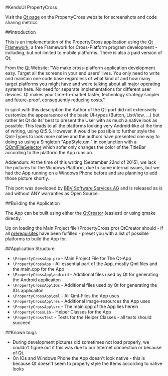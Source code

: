 #KendoUI PropertyCross

Visit the [Qt page](http://propertycross.com/qt/) on the PropertyCross website for screenshots and code sharing metrics.

##Introduction

This is an implementation of the PropertyCross application using the [Qt Framework](http://www.qt.io/), a free Framework for Cross-Platform program development - including, but not limited to mobile platforms.
There is also a paid version of Qt.

From the [Qt](http://www.qt.io/) Website: "We make cross-platform application development easy. Target all the screens in your end users’ lives. You only need to write and maintain one code base regardless of what kind of and how many target platforms you might have and we’re talking about all major operating systems here. No need for separate implementations for different user devices. Qt makes your time-to-market faster, technology strategy simpler and future-proof, consequently reducing
costs."

In spirit with this description the Author of the Qt-port did not extensively customize the appearaence of the basic UI-types (Button, ListView, ...) but rather let Qt do its' best to present the User with as much a native look as possible. 
This leads to all the platforms looking very Android-like at the time of writing, using Qt5.5.
However, it would be possible to further style the Qml-Types to look more native and the authors have presented one way to doing so using a Singleton "AppStyle.qml" in conjunction with a [QQmlFileSelector](,http://doc.qt.io/qt-5/qqmlfileselector.html) which sofar only changes the color of the TitleBar according to the platform the App runs on.

Addendum: At the time of this writing (September 22nd of 2015), we lack the pictures for the Windows Platform, due to some internal issues, but we had the App running on a Windows Phone before and are planning to add those picture shortly.

This port was developed by [BBV Software Services AG](http://www.bbv.ch) and is released as is and without ANY warranties as Open Source.

##Building the Application

The App can be built using either the [QtCreator](http://www.qt.io/ide/) (easiest) or using qmake directly.

Up on loading the Main Project file (PropertyCross.pro) QtCreator should - if all [prerequisites](http://doc.qt.io/qtcreator/creator-mobile-app-tutorial.html) have been fulfilled - preset you with a list of possible platforms to build the App for. 

##Application Structure

+ `\PropertyCrossApp.pro` - Main Project File for The Qt-App
+ `\PropertyCrossApp` - All essential part of the App, mostly Qml files and the main.cpp for the App
+ `\PropertyCrossApp\android` - Additional files used by Qt for generating the Android applicaiton
+ `\PropertyCrossApp\IOs` - Additional files used by Qt for generating the IOs applicaiton
+ `\PropertyCrossApp\qml` - All Qml-Files the App uses
+ `\PropertyCrossApp\res` - Additional image-resources the App uses
+ `\PropertyCrossApp\src` - The main.cpp of the App lies herein
+ `\PropertyCrossLib` - Helper Classes for the App
+ `\PropertyCrossTest` - Tests for the Helper Classes - all tests should succeed

##Known bugs
+ During development pictures did sometimes not load properly, we couldn't figure out if this was due to our Internet connection or because of Qt. 
+ On IOs and Windows Phone the App doesn't look native - this is because Qt doesn't seem to properly style the Items according to native looks



